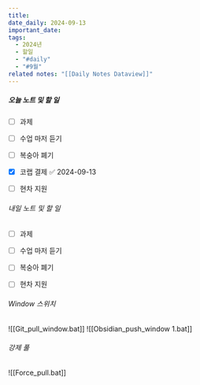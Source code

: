 ```yaml
---
title: 
date_daily: 2024-09-13
important_date: 
tags:
  - 2024년
  - 할일
  - "#daily"
  - "#9월"
related notes: "[[Daily Notes Dataview]]"
---
```

##### 오늘 노트 및 할 일 
- [ ] 과제
- [ ] 수업 마저 듣기
- [ ] 복숭아 폐기
- [x] 코랩 결제 ✅ 2024-09-13
- [ ] 현차 지원




###### 내일 노트 및 할 일
- [ ] 과제
- [ ] 수업 마저 듣기
- [ ] 복숭아 폐기
- [ ] 현차 지원


######  Window 스위치
![[Git_pull_window.bat]]
![[Obsidian_push_window 1.bat]]



###### 강제 풀
![[Force_pull.bat]]